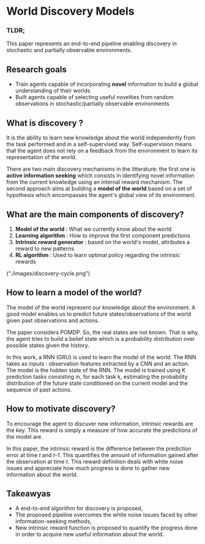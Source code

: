 # World Discovery Models

### TLDR;
This paper represents an end-to-end pipeline enabling discovery in
stochastic and partially observable environments.

## Research goals
* Train agents capable of incorporating **novel** information to build
  a global understanding of their worlds
* Built agents capable of selecting useful novelties from random observations
  in stochastic/partially observable environments

## What is discovery ?
It is the ability to learn new knowledge about the world independently from
the task performed and in a self-supervised way. Self-supervision means that
the agent does not rely on a feedback from the environment to learn its
representation of the world.

There are two main discovery mechanisms in the litterature: the first one is 
**active information seeking** which consists in identifying novel information 
from the current knowledge using an internal reward mechanism. The second 
approach aims at building a **model of the world** based on a set of hypothesis 
which encompasses the agent's global view of its environment.

## What are the main components of discovery?
1. **Model of the world** : What we currently know about the world
2. **Learning algorithm** : How to improve the first component predictions
3. **Intrinsic reward generator** : based on the world's model, attributes
a reward to new patterns
4. **RL algorithm** : Used to learn optimal policy regarding the intrinsic
rewards

("./images/discovery-cycle.png")

## How to learn a model of the world?
The model of the world represent our knowledge about the environment. A good
model enables us to predict future states/observations of the world given past
observations and actions.

The paper considers POMDP. So, the real states are not known. That is why, the
agent tries to build a belief state which is a probability distribution over
possible states given the history.

In this work, a RNN (GRU) is used to learn the model of the world. The RNN
takes as inputs : observation features extracted by a CNN and an action. The
model is the hidden state of the RNN. The model is trained using K prediction
tasks consisting in, for each task k, estimating the probability distribution of
the future state conditioned on the current model and the sequence of past actions.

## How to motivate discovery?
To encourage the agent to discuver new information, intrinsic rewards are the
key. This reward is simply a measure of how accurate the predictions of the
model are.

In this paper, the intrinsic reward is the difference between the prediction
error at time _t_ and _t-1_. This quantifies the amount of information gained
after the observation at time _t_.
This reward definition deals with white noise issues and appreciate how much
progress is done to gather new information about the world.

## Takeawyas
* A end-to-end algorithm for discovery is proposed,
* The proposed pipeline overcomes the white noise issues faced by other
  information-seeking methods,
* New intrinsic reward function is proposed to quantify the progress done in
  order to acquire new useful information about the world.

